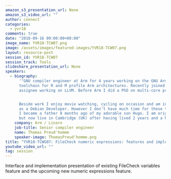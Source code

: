 ```yaml
---
amazon_s3_presentation_url: None
amazon_s3_video_url: ""
author: connect
categories:
  - yvr18
comments: true
date: "2018-09-16 09:00:00+00:00"
image_name: YVR18-TCW07.png
image: /assets/images/featured-images/YVR18-TCW07.png
layout: resource-post
session_id: YVR18-TCW07
session_track: Tools
slideshare_presentation_url: None
speakers:
  - biography:
      '"GNU compiler engineer at Arm for 4 years working on the GNU Arm embedded
      toolchain for R and M profile Arm architectures. Recently joined Linaro as an
      assignee working on LLVM. Before Arm I did a PhD on multi-core programming.


      Beside work I enjoy movie watching, cycling on occasion and am involved in Debian
      as a Debian Developer. However I don’t have much time for these these days as
      I became a father 8 months ago of my adorable son Hugo. I am originally from France
      but now live in Cambridge (UK) after having lived 2 years and a half in Shanghai."'
    company: Arm / Linaro
    job-title: Senior compiler engineer
    name: Thomas Preud'homme
    speaker-image: ThomasPreud'homme.png
title: "YVR18-TCWG07: FileCheck numeric expressions: features and implementation"
youtube_video_url: ""
tag: session
---
```


Interface and implementation presentation of existing
FileCheck variables feature and the upcoming new numeric expressions feature.
